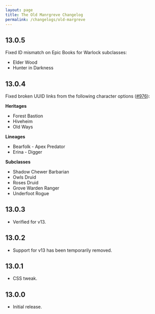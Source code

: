 ```yaml
---
layout: page
title: The Old Manrgreve Changelog
permalink: /changelogs/old-margreve
---
```


## 13.0.5
Fixed ID mismatch on Epic Books for Warlock subclasses:

- Elder Wood
- Hunter in Darkness

## 13.0.4
Fixed broken UUID links from the following character options ([#976](https://github.com/koboldpress/black-flag/issues/976)):

**Heritages**

- Forest Bastion
- Hiveheim
- Old Ways

**Lineages**

- Bearfolk - Apex Predator
- Erina - Digger

**Subclasses**

- Shadow Chewer Barbarian
- Owls Druid
- Roses Druid
- Grove Warden Ranger
- Underfoot Rogue

## 13.0.3
- Verified for v13.

## 13.0.2
- Support for v13 has been temporarily removed.

## 13.0.1
- CSS tweak.

## 13.0.0
- Initial release.
